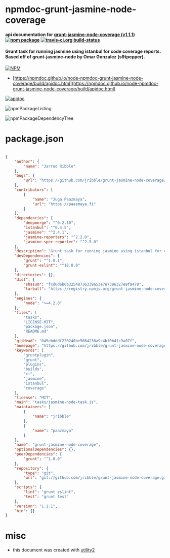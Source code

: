 # npmdoc-grunt-jasmine-node-coverage

#### api documentation for  [grunt-jasmine-node-coverage (v1.1.1)](https://github.com/jribble/grunt-jasmine-node-coverage)  [![npm package](https://img.shields.io/npm/v/npmdoc-grunt-jasmine-node-coverage.svg?style=flat-square)](https://www.npmjs.org/package/npmdoc-grunt-jasmine-node-coverage) [![travis-ci.org build-status](https://api.travis-ci.org/npmdoc/node-npmdoc-grunt-jasmine-node-coverage.svg)](https://travis-ci.org/npmdoc/node-npmdoc-grunt-jasmine-node-coverage)

#### Grunt task for running jasmine using istanbul for code coverage reports. Based off of grunt-jasmine-node by Omar Gonzalez (s9tpepper).

[![NPM](https://nodei.co/npm/grunt-jasmine-node-coverage.png?downloads=true&downloadRank=true&stars=true)](https://www.npmjs.com/package/grunt-jasmine-node-coverage)

- [https://npmdoc.github.io/node-npmdoc-grunt-jasmine-node-coverage/build/apidoc.html](https://npmdoc.github.io/node-npmdoc-grunt-jasmine-node-coverage/build/apidoc.html)

[![apidoc](https://npmdoc.github.io/node-npmdoc-grunt-jasmine-node-coverage/build/screenCapture.buildCi.browser.%252Ftmp%252Fbuild%252Fapidoc.html.png)](https://npmdoc.github.io/node-npmdoc-grunt-jasmine-node-coverage/build/apidoc.html)

![npmPackageListing](https://npmdoc.github.io/node-npmdoc-grunt-jasmine-node-coverage/build/screenCapture.npmPackageListing.svg)

![npmPackageDependencyTree](https://npmdoc.github.io/node-npmdoc-grunt-jasmine-node-coverage/build/screenCapture.npmPackageDependencyTree.svg)



# package.json

```json

{
    "author": {
        "name": "Jarrod Ribble"
    },
    "bugs": {
        "url": "https://github.com/jribble/grunt-jasmine-node-coverage/issues"
    },
    "contributors": [
        {
            "name": "Juga Paazmaya",
            "url": "https://paazmaya.fi"
        }
    ],
    "dependencies": {
        "deepmerge": "^0.2.10",
        "istanbul": "^0.4.5",
        "jasmine": "^2.4.1",
        "jasmine-reporters": "^2.2.0",
        "jasmine-spec-reporter": "^2.5.0"
    },
    "description": "Grunt task for running jasmine using istanbul for code coverage reports. Based off of grunt-jasmine-node by Omar Gonzalez (s9tpepper).",
    "devDependencies": {
        "grunt": "^1.0.1",
        "grunt-eslint": "^18.0.0"
    },
    "directories": {},
    "dist": {
        "shasum": "fcd6d6b6b32548736339a53e7e7396327e9f9478",
        "tarball": "https://registry.npmjs.org/grunt-jasmine-node-coverage/-/grunt-jasmine-node-coverage-1.1.1.tgz"
    },
    "engines": {
        "node": ">=4.2.0"
    },
    "files": [
        "tasks",
        "LICENSE-MIT",
        "package.json",
        "README.md"
    ],
    "gitHead": "045ebdddf220240be5664238a9c4bf0b41c9a07f",
    "homepage": "https://github.com/jribble/grunt-jasmine-node-coverage",
    "keywords": [
        "gruntplugin",
        "grunt",
        "plugins",
        "builds",
        "ci",
        "jasmine",
        "istanbul",
        "coverage"
    ],
    "license": "MIT",
    "main": "tasks/jasmine-node-task.js",
    "maintainers": [
        {
            "name": "jribble"
        },
        {
            "name": "paazmaya"
        }
    ],
    "name": "grunt-jasmine-node-coverage",
    "optionalDependencies": {},
    "peerDependencies": {
        "grunt": "^1.0.0"
    },
    "repository": {
        "type": "git",
        "url": "git://github.com/jribble/grunt-jasmine-node-coverage.git"
    },
    "scripts": {
        "lint": "grunt eslint",
        "test": "grunt test"
    },
    "version": "1.1.1",
    "bin": {}
}
```



# misc
- this document was created with [utility2](https://github.com/kaizhu256/node-utility2)
